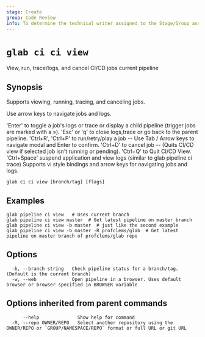 ```yaml
---
stage: Create
group: Code Review
info: To determine the technical writer assigned to the Stage/Group associated with this page, see https://about.gitlab.com/handbook/product/ux/technical-writing/#assignments
---
```


<!--
This documentation is auto generated by a script.
Please do not edit this file directly. Run `make gen-docs` instead.
-->

# `glab ci ci view`

View, run, trace/logs, and cancel CI/CD jobs current pipeline

## Synopsis

Supports viewing, running, tracing, and canceling jobs.

Use arrow keys to navigate jobs and logs.

'Enter' to toggle a job's logs or trace or display a child pipeline (trigger jobs are marked with a »).
'Esc' or 'q' to close logs,trace or go back to the parent pipeline.
'Ctrl+R', 'Ctrl+P' to run/retry/play a job -- Use Tab / Arrow keys to navigate modal and Enter to confirm.
'Ctrl+D' to cancel job -- (Quits CI/CD view if selected job isn't running or pending).
'Ctrl+Q' to Quit CI/CD View.
'Ctrl+Space' suspend application and view logs (similar to glab pipeline ci trace)
Supports vi style bindings and arrow keys for navigating jobs and logs.

```plaintext
glab ci ci view [branch/tag] [flags]
```

## Examples

```plaintext
glab pipeline ci view   # Uses current branch
glab pipeline ci view master  # Get latest pipeline on master branch
glab pipeline ci view -b master  # just like the second example
glab pipeline ci view -b master -R profclems/glab  # Get latest pipeline on master branch of profclems/glab repo

```

## Options

```plaintext
  -b, --branch string   Check pipeline status for a branch/tag. (Default is the current branch)
  -w, --web             Open pipeline in a browser. Uses default browser or browser specified in BROWSER variable
```

## Options inherited from parent commands

```plaintext
      --help              Show help for command
  -R, --repo OWNER/REPO   Select another repository using the OWNER/REPO or `GROUP/NAMESPACE/REPO` format or full URL or git URL
```
